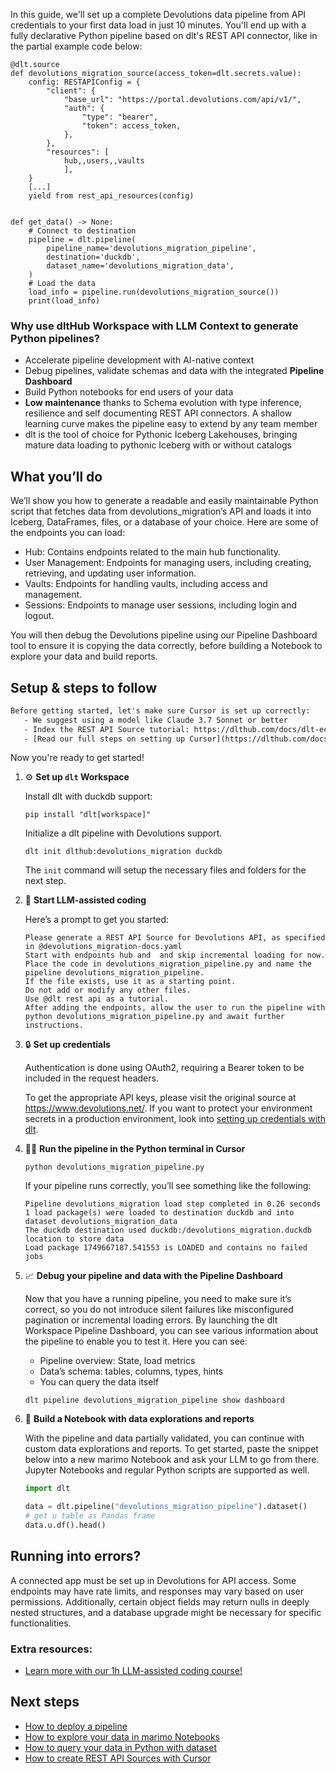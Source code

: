 In this guide, we'll set up a complete Devolutions data pipeline from API credentials to your first data load in just 10 minutes. You'll end up with a fully declarative Python pipeline based on dlt's REST API connector, like in the partial example code below:

```python-outcome
@dlt.source
def devolutions_migration_source(access_token=dlt.secrets.value):
    config: RESTAPIConfig = {
        "client": {
            "base_url": "https://portal.devolutions.com/api/v1/",
            "auth": {
                "type": "bearer",
                "token": access_token,
            },
        },
        "resources": [
            hub,,users,,vaults
            ],
    }
    [...]
    yield from rest_api_resources(config)


def get_data() -> None:
    # Connect to destination
    pipeline = dlt.pipeline(
        pipeline_name='devolutions_migration_pipeline',
        destination='duckdb',
        dataset_name='devolutions_migration_data', 
    )
    # Load the data
    load_info = pipeline.run(devolutions_migration_source())
    print(load_info) 
```

### Why use dltHub Workspace with LLM Context to generate Python pipelines?

- Accelerate pipeline development with AI-native context
- Debug pipelines, validate schemas and data with the integrated **Pipeline Dashboard**
- Build Python notebooks for end users of your data
- **Low maintenance** thanks to Schema evolution with type inference, resilience and self documenting REST API connectors. A shallow learning curve makes the pipeline easy to extend by any team member
- dlt is the tool of choice for Pythonic Iceberg Lakehouses, bringing mature data loading to pythonic Iceberg with or without catalogs

## What you’ll do

We’ll show you how to generate a readable and easily maintainable Python script that fetches data from devolutions_migration’s API and loads it into Iceberg, DataFrames, files, or a database of your choice. Here are some of the endpoints you can load:

- Hub: Contains endpoints related to the main hub functionality.
- User Management: Endpoints for managing users, including creating, retrieving, and updating user information.
- Vaults: Endpoints for handling vaults, including access and management.
- Sessions: Endpoints to manage user sessions, including login and logout.

You will then debug the Devolutions pipeline using our Pipeline Dashboard tool to ensure it is copying the data correctly, before building a Notebook to explore your data and build reports.

## Setup & steps to follow

```default
Before getting started, let's make sure Cursor is set up correctly:
   - We suggest using a model like Claude 3.7 Sonnet or better
   - Index the REST API Source tutorial: https://dlthub.com/docs/dlt-ecosystem/verified-sources/rest_api/ and add it to context as **@dlt rest api**
   - [Read our full steps on setting up Cursor](https://dlthub.com/docs/dlt-ecosystem/llm-tooling/cursor-restapi#23-configuring-cursor-with-documentation)
```

Now you're ready to get started!

1. ⚙️ **Set up `dlt` Workspace**
    
    Install dlt with duckdb support:
    ```shell
    pip install "dlt[workspace]"
    ```

    Initialize a dlt pipeline with Devolutions support.
    ```shell
    dlt init dlthub:devolutions_migration duckdb
    ```

    The `init` command will setup the necessary files and folders for the next step.
    
2. 🤠 **Start LLM-assisted coding**
    
    Here’s a prompt to get you started:
    
    ```prompt
    Please generate a REST API Source for Devolutions API, as specified in @devolutions_migration-docs.yaml 
    Start with endpoints hub and  and skip incremental loading for now. 
    Place the code in devolutions_migration_pipeline.py and name the pipeline devolutions_migration_pipeline. 
    If the file exists, use it as a starting point. 
    Do not add or modify any other files. 
    Use @dlt rest api as a tutorial. 
    After adding the endpoints, allow the user to run the pipeline with python devolutions_migration_pipeline.py and await further instructions.
    ```

    
3. 🔒 **Set up credentials** 
    
    Authentication is done using OAuth2, requiring a Bearer token to be included in the request headers.
    
    To get the appropriate API keys, please visit the original source at https://www.devolutions.net/.
    If you want to protect your environment secrets in a production environment, look into [setting up credentials with dlt](https://dlthub.com/docs/walkthroughs/add_credentials).
    
4. 🏃‍♀️ **Run the pipeline in the Python terminal in Cursor**
    
    ```shell
    python devolutions_migration_pipeline.py
    ```
    
    If your pipeline runs correctly, you’ll see something like the following:
    
    ```shell
    Pipeline devolutions_migration load step completed in 0.26 seconds
    1 load package(s) were loaded to destination duckdb and into dataset devolutions_migration_data
    The duckdb destination used duckdb:/devolutions_migration.duckdb location to store data
    Load package 1749667187.541553 is LOADED and contains no failed jobs
    ```
    
5. 📈 **Debug your pipeline and data with the Pipeline Dashboard**

    Now that you have a running pipeline, you need to make sure it’s correct, so you do not introduce silent failures like misconfigured pagination or incremental loading errors. By launching the dlt Workspace Pipeline Dashboard, you can see various information about the pipeline to enable you to test it. Here you can see:
    - Pipeline overview: State, load metrics
    - Data’s schema: tables, columns, types, hints
    - You can query the data itself
    
    ```shell
    dlt pipeline devolutions_migration_pipeline show dashboard
    ```
    
6. 🐍 **Build a Notebook with data explorations and reports**

    With the pipeline and data partially validated, you can continue with custom data explorations and reports. To get started, paste the snippet below into a new marimo Notebook and ask your LLM to go from there. Jupyter Notebooks and regular Python scripts are supported as well.

    
    ```python
    import dlt

   data = dlt.pipeline("devolutions_migration_pipeline").dataset()
   # get u table as Pandas frame
   data.u.df().head()
    ```

## Running into errors?

A connected app must be set up in Devolutions for API access. Some endpoints may have rate limits, and responses may vary based on user permissions. Additionally, certain object fields may return nulls in deeply nested structures, and a database upgrade might be necessary for specific functionalities.

### Extra resources:

- [Learn more with our 1h LLM-assisted coding course!](https://www.youtube.com/watch?v=GGid70rnJuM)

## Next steps

- [How to deploy a pipeline](https://dlthub.com/docs/walkthroughs/deploy-a-pipeline)
- [How to explore your data in marimo Notebooks](https://dlthub.com/docs/general-usage/dataset-access/marimo)
- [How to query your data in Python with dataset](https://dlthub.com/docs/general-usage/dataset-access/dataset)
- [How to create REST API Sources with Cursor](https://dlthub.com/docs/dlt-ecosystem/llm-tooling/cursor-restapi)
